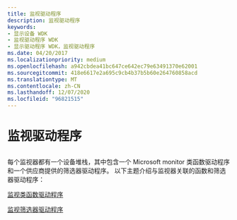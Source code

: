 ```yaml
---
title: 监视驱动程序
description: 监视驱动程序
keywords:
- 显示设备 WDK
- 监视驱动程序 WDK
- 显示驱动程序 WDK，监视驱动程序
ms.date: 04/20/2017
ms.localizationpriority: medium
ms.openlocfilehash: a942cbdea41bc647ce642ec79e63491370e62001
ms.sourcegitcommit: 418e6617e2a695c9cb4b37b5b60e264760858acd
ms.translationtype: MT
ms.contentlocale: zh-CN
ms.lasthandoff: 12/07/2020
ms.locfileid: "96821515"
---
```

# <a name="monitor-drivers"></a>监视驱动程序


## <span id="ddk_monitor_drivers_gg"></span><span id="DDK_MONITOR_DRIVERS_GG"></span>


每个监视器都有一个设备堆栈，其中包含一个 Microsoft monitor 类函数驱动程序和一个供应商提供的筛选器驱动程序。 以下主题介绍与监视器关联的函数和筛选器驱动程序：

[监视类函数驱动程序](monitor-class-function-driver.md)

[监视筛选器驱动程序](monitor-filter-drivers.md)

 

 





